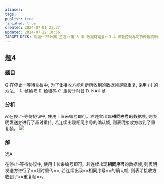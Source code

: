 ```yaml
---
aliases: 
tags: 
publish: true
finished: true
created: 2024-07-01 21:37
updated: 2024-07-12 10:56
TARGET DECK: 刷题::25计网-王道::第 3 章 数据链路层::3.4 流量控制与可靠传输机制::题4
---
```


## 题4
### 题目
Q:在停止一等待协议中, 为了让接收方能判断所收到的数据帧是否重复, 采用 ( ) 的方法。
A. 帧编号 B. 检错码 C. 重传计时器 D. NAK 帧
### 分析
A:在停止-等待协议中, 使用 1 位来编号即可。若连续出现**相同序号**的数据帧, 则表明发送方进行了超时重传; 若连续出现相同序号的确认帧, 则表明接收方收到了重复帧。
![](https://img.hwenyi.tech/202407121056567.webp)
### 解
选A



在停止-等待协议中, 使用 1 位来编号即可。若连续出现**相同序号**的数据帧, 则表明发送方进行了==超时重传==; 若连续出现==相同序号==的确认帧, 则表明接收方收到了==重复帧==。
